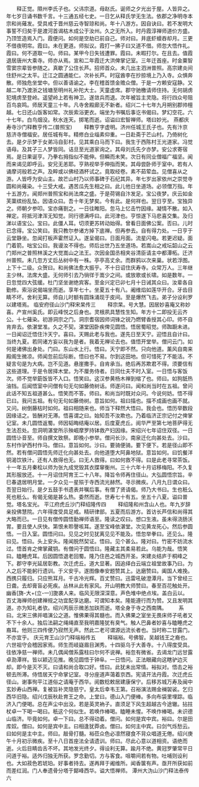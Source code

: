 <!-- { "loadSidebar": true } -->
　　释正觉。隰州李氏子也。父讳宗道。母赵氏。诞师之夕光出于屋。人皆异之。年七岁日诵书数千言。十三通五经七史。一日乞从释氏学无生法。依郡之净明寺本宗和尚薙发。受具戒于晋州慈云寺智琼和尚。年十八游方。因自诀曰。若不发明大事誓不归矣于是渡河首谒枯木成公于汝州。久之无所入。时丹霞淳禅师道价方盛。乃顶笠造焉入门。霞便问。如何是空劫已前自己。师对曰。井底虾蟆吞却月。三更不借夜明帘。霞曰。未在更道。师拟议。霞打一拂子曰又道不借。师忽大悟作礼。霞曰。何不道取一句。师曰。某甲今日失钱遭罪。霞曰。未暇打尔。在且去。值霞退居唐州大乘寺。师亦从焉。宣和二年霞迁大洪俾掌记室。三年迁首座。时金粟智雪窦宗辈皆参随之。真歇了公住长芦。招师首众。未几出主泗洲普照。高宗建炎间住舒州之太平。迁江之圆通能仁。次补长芦。时寇酋李在抄掠境上乃入寺。众惧奔散。师独危坐堂中。但以善语谕之。李在稽首馈金赡众僧。于是一方赖安寇静。又越二年乃渡浙之钱塘至明州礼补陀大士。天童虚席。郡守驰檄请师住持。无何胡虏犯境虏至登岭。遥望岭上若有神卫。遂敛兵而退。次年被旨主灵隐。将行四众号阻百鸟哀鸣。师居天童三十年。凡寺舍殿廊无不新者。绍兴二十七年九月朔别郡帅檀越。七日还山饭客如常。次辰索浴更衣。端坐为书嘱后事讫书偈曰。梦幻空花。六十七年。白鸟烟没。秋水连天。掷笔而逝。诏谥曰宏智禅师。塔曰妙光。
燕都庆寿寺沙门释教亨传二(普照宝)
　　释教亨字虚明。济州任城王氏子也。先有汴京慈济寺僧福安。居任城有年。精修白业缁素仰重。一日赴斋于芒山村。乃倚树化去。是夕示梦于女弟冯自彭村。见其乘白马而下曰。我生于西陈村王光道家。冯觉语母。及其子三人梦皆同。诘旦至光道家询之。其母刘氏先夕亦梦。安公求寄宿焉。是日果诞亨。乃拳右拇指似不能伸。但瞬而未笑。次日有同业僧福广福坚。闻而来谒见即呼云。安兄无恙耶。亨熟视举手伸指而笑。其母尝卧师于室中。若有人诵摩诃般若之声。及睟或以佛经酒杯试之。竟取经卷。素不茹荤血。见僧喜从之游。人皆呼为安山主。故芒山村乃以师事碑于石纪其异。年七岁出家依州之崇觉寺圆和尚薙染。十三受大戒。遇苦瓜先生相之曰。此儿他日坐道场。必领僧万指。年十五游方。闻郑州普照宝和尚法席之盛。于是荷锡自汴发足。宝公夜梦。庆云如金芙蕖缤纷乱坠。因语众曰。吾十年无梦矣。今有此。是何祥也。翌日亨至。宝独异之。师朝夕参叩。宝亦痛劄之。一日往睢阳。忽马上忆击竹因缘。凝情不散。如入禅定。将抵河津浑无知觉。同行德满呼曰。此河津也。亨惊遂下马悲喜交集。及归涕以语宝公。宝曰。此僵人耳。切须更苏转动始得。曾看日面佛公案。否曰。儿时已念得。宝公笑曰。我只教尔参诸方掉下底禅。但再参去。自有得力处。一日亨于云堂静坐。忽闻打板声霍然证入。遂呈偈曰。日面月面。流星闪电。若更迟疑。面门着箭。咄宝公曰。我谩汝不得也。师后出世乃五坐道场。若嵩山之戒坛韶山之云门郑州之普照林溪之大觉嵩山之法王。次因金国丞相夹谷清臣请主中都潭柘。迁济州普照。未几忽方丈后丛树中有一株。亭亭高丈余。而群鸦以次来巢。状若浮图。上下十二级。众贺曰。和尚佛法愈大振乎。不十日诏住庆寿寺。众常万人。三年继主少林。法席大盛。无何师引去乃徜徉于嵩少之间。或放歌或长啸。如是数年。一日忽觉四大弦缓。杜门坚坐谢绝宾客。至金兴定已卯七月十日诫其众曰。汝辈各自勤修。索浴说偈端坐而逝。享年七十。坐夏五十有八。阇维焰如莲华开合。牙齿目睛不坏。舍利无算。师自儿时额有圆珠涌现于皮间。至是爆然飞去。弟子分设利罗以建塔焉。
临安府径山沙门释宋杲传三
　　释宗杲。号大慧。因居妙喜庵又称妙喜。产宣州奚氏。即云峰悦之后身也。灵根夙具慧性生知。年方十二即投无云齐公。十七薙染。初游洞宗之门。洞宗耆宿因师词锋之锐乃燃臂香授其心印。师不自肯弃去。依湛堂准。久之不契。湛堂因卧疾俾见圆悟。悟居蜀昭觉。师踟蹰未进。一日闻诏迁悟住汴天宁。喜曰。天赐此老与我也。遂先日至天宁。迎悟且自计曰。当终九夏。若同诸方妄以我为是者。我着无禅论去也。值悟开堂举。僧问云门。如何是诸佛出身处。门曰。东山水上行。悟曰。天宁即不然。只向他道。薰风自南来殿阁生微凉。师闻忽前后际断。悟曰也不易。尔到这田地。但可惜死了不能活。不疑言句是为大病。岂不见道。悬崖撒手。自肯承当。绝后再苏欺君不得。须要信有这些道理。于是令居择木堂。为不厘务侍者。日同仕夫不时入室。一日悟与客饭次。师不觉举筯饭皆不入口。悟笑曰。这汉参黄杨木禅到缩了也。师曰。如狗舐热油铛。后闻悟室中问僧有句无句如藤倚树话。师遂问曰。闻和尚当时在五祖。曾问此话不知五祖道甚么。悟笑而不答。师曰。和尚当时既对众问。今说何妨。悟不得已曰。我问五祖。有句无句如藤倚树。意旨如何。祖曰描也。描不成画也画不就。又问。树倒藤枯时如何。祖曰相随来也。师当下释然大悟曰。我会也。悟历举数段因缘诘之。皆酬对无滞。悟喜谓之曰。始知吾不汝欺也。乃着临济正宗记付之俾掌记室。未几圆悟返蜀。师因韬晦结庵以居。后度夏虎丘。阅华严至第七地菩萨得无生法忍处。忽洞明湛堂所示殃崛摩罗持钵救产妇因缘。宋绍兴七年诏住双径。一日圆悟讣音至。师自撰文致祭。即晚小参举。僧问长沙。南泉迁化向甚处去。沙曰。东村作驴西村作马。僧曰。意旨如何。沙曰。要骑便骑。要下便下。若是径山即不然。若有僧问圆悟先师迁化向甚处去。向他道堕大阿鼻地狱。意旨如何。曰饥餐洋铜渴饮铁汁。还有人救得也无。曰无人救得。曰如何救不得。曰是此老寻常茶饭。十一年五月秦桧以师为张九成党毁其衣牒窜衡州。三十六年十月诏移梅阳。不久复其形服放还。十一月诏住阿育王二十八年。降旨令师再住径山。大弘圆悟宗旨。辛巳春退居明月堂。一夕众见一星殒于寺西流光赫然。寻示微疾。八月九日谓众曰。吾翌日始行。是夕五鼓手书遗表并嘱后事。有僧了贤请偈。师乃大书曰。生也秖么死也秖么。有偈无偈是甚么热。委然而逝。世寿七十有五。坐五十八夏。谥曰普觉。塔名宝光。
平江府虎丘沙门释绍隆传四
　　释绍隆和州含山人也。年九岁辞亲投佛慧院。六年得度受具足戒。精研律部。五夏而后游方。首访长芦信和尚得其大略而已。一日见有僧传圆悟勤禅师语至。隆读之叹曰。想口生液。虽未得浇肠沃胃。要且使人庆快。第恨未聆謦咳耳。遂至宝峰依湛堂。次见黄龙死心。然后参圆悟。一日入室。圆悟问曰。见见之时见犹离见见不能及。悟忽举拳曰。还见么。隆曰见。悟曰。头上安头。隆闻脱然契证。悟曰。见个甚么。隆对曰。竹密不妨流水过。悟首肯之俾掌藏钥。有僧问于圆悟曰。隆藏主其柔易若此。乌能为哉。悟笑曰。瞌睡虎耳。后因圆悟退老回蜀。隆乃住邑之城西开圣。宋建炎结庐于桐峰之下。郡守李光延居彰教。次迁虎丘。道大显著。因追绎白云端立祖堂故事乃曰。为人之后不能躬行遗训。于义安乎。遂图像奉安题赞其上。达磨赞曰。阖国人难挽。西携只履归。只应熊耳月。千古冷光辉。百丈赞曰。迅雷吼破澄潭月。当下曾经三日聋。去却膏盲必死疾。丛林从此有家风。开山明教大师赞曰。春至百花触处开。幽香[旖-大+(立-一)]旎袭人来。临风无限深深意。声色堆中绝点埃。盖白云以。百丈海禅师创建禅规之功宜配享达磨。可谓知本矣。隆能遵行而为赞。又且发明其道。亦为知礼者欤。绍兴丙辰示微恙加趺而逝。塔全身于寺之西南隅。
　　系曰。北宋三佛并唱演公之道。惟佛果得其髓也。而入佛果之室坐无畏床师子吼者又不下十余人。独后法嗣之绳绳直至我明嘉隆犹有臭气。触人巴鼻者妙喜与瞌睡虎之裔耳。他则三四传便乃寂然无声。然此二老可谓源远流长者也。当时称二甘露门。不亦宜乎。
庆元育王山沙门释端裕传五
　　释端裕。号佛智。吴越钱王之裔也。六世祖守会稽因家焉。师生而岐嶷眉目渊秀。十四驱乌于大善寺。十八得度受具。往依净慈一禅师。未几偶闻僧系露柱曰尔何不说禅。裕忽有微省。去谒龙门远甘露卓泐潭祥。皆以颖迈见推。晚见圆悟于钟阜。一日悟问。正法眼藏向这瞎驴边灭却。即今是灭不灭。曰请和尚合取口好。悟曰。此犹未出常情。裕拟对。悟击之裕顿去所滞。侍悟居天宁命掌记室。寻分座道声蔼着京西。宪请开法丹霞。次迁虎丘径山。谢事徇平江道俗之请庵于西华。阅数稔敕居建康保宁。后移苏城万寿及闽中玄妙寿山西禅。复被旨补灵隐慈宁。皇太后幸韦王第。召裕演法赐金襕袈裟。乞归西华旧隐。绍兴戊辰秋赴育王之命。上堂曰。德山入门便棒。多向布袋里埋踪。临济入门便喝。总在声尘中出没。若是英灵衲子。直须足下风生超越古今途辙。拈拄杖卓一下喝一喝曰。秖这个何似生。若唤作棒喝。瞌睡未惺。不唤作棒喝。未识德山临济。毕竟如何。卓一下曰。总不得动着。僧问。如何是宾中宾。裕曰。尔是田库奴。僧曰。如何是宾中主。曰相逢犹莽卤。僧曰。如何主中宾。曰剑气烁愁云。曰如何是主中主。师曰。敲骨打髓。裕莅众色必凛然寝食不背众唱道无倦。绍兴庚午十月初示微疾。至十八日首座法全请遗训。师曰。尽此心意以道相资。语绝而逝。火后目睛齿舌不坏。其地发光终夕。得设利无算。踰月不绝。黄冠罗肇常平日问道于裕。适外归独无所获。罗念勤切。方与客食。咀嚼间若有物。吐哺则设利也。大如菽色若琥珀。好事者持去。遂再拜于阇维所。闻香箧有声。亟开所获如前而差红润。门人奉遗骨分塔于鄮峰西华。谥大悟禅师。
潭州大沩山沙门释法泰传六
